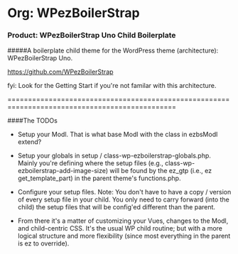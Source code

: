 # Org: WPezBoilerStrap
### Product: WPezBoilerStrap Uno Child Boilerplate

#####A boilerplate child theme for the WordPress theme (architecture): WPezBoilerStrap Uno.

https://github.com/WPezBoilerStrap

fyi: Look for the Getting Start if you're not familar with this architecture.

===============================================================================================

####The TODOs

- Setup your Modl. That is what base Modl with the class in ezbsModl extend?

- Setup your globals in setup / class-wp-ezboilerstrap-globals.php. Mainly you're defining where the setup files (e.g., class-wp-ezboilerstrap-add-image-size) will be found by the ez_gtp (i.e., ez get_template_part) in the parent theme's functions.php.

- Configure your setup files. Note: You don't have to have a copy / version of every setup file in your child. You only need to carry forward (into the child) the setup files that will be config'ed different than the parent.

- From there it's a matter of customizing your Vues, changes to the Modl, and child-centric CSS. It's the usual WP child routine; but with a more logical structure and more flexibility (since most everything in the parent is ez to override).